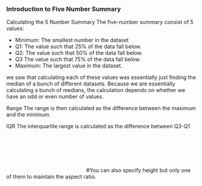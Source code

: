 
### Introduction to Five Number Summary

Calculating the 5 Number Summary
The five-number summary consist of 5 values:

- Minimum: The smallest number in the dataset
- Q1: The value such that 25% of the data fall below.
- Q2: The value such that 50% of the data fall below.
- Q3 The value such that 75% of the data fall below.
- Maximum: The largest value in the dataset.

 we saw that calculating each of these values was essentially just finding the median of a bunch of different datasets. Because we are essentially calculating a bunch of medians, the calculation depends on whether we have an odd or even number of values.

Range
The range is then calculated as the difference between the maximum and the minimum.

IQR
The interquartile range is calculated as the difference between Q3-Q1

<img scr=".\Images\Screenshot (1177).png" width = "100" >  
<img scr=".\Images\Screenshot (1178).png" height = "100" >  
<img scr=".\Images\Screenshot (1179).png" width = "100" >  
 #You can also specify height but only one of them to maintain the aspect ratio. 


